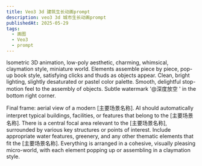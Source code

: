 ```yaml
---
title: Veo3 3d 建筑生长动画prompt
description: veo3 3d 城市生长动画prompt
publishedAt: 2025-05-29
tags:
  - 画图
  - Veo3
  - prompt
---
```


Isometric 3D animation, low-poly aesthetic, charming, whimsical, claymation style, miniature world.
Elements assemble piece by piece, pop-up book style, satisfying clicks and thuds as objects appear.
Clean, bright lighting, slightly desaturated or pastel color palette.
Smooth, delightful stop-motion feel to the assembly of objects.
Subtle watermark '@深度放空 ' in the bottom right corner.

Final frame: aerial view of a modern [主要场景名称].
AI should automatically interpret typical buildings, facilities, or features that belong to the [主要场景名称].
There is a central focal area relevant to the [主要场景名称], surrounded by various key structures or points of interest.
Include appropriate water features, greenery, and any other thematic elements that fit the [主要场景名称].
Everything is arranged in a cohesive, visually pleasing micro-world, with each element popping up or assembling in a claymation style.